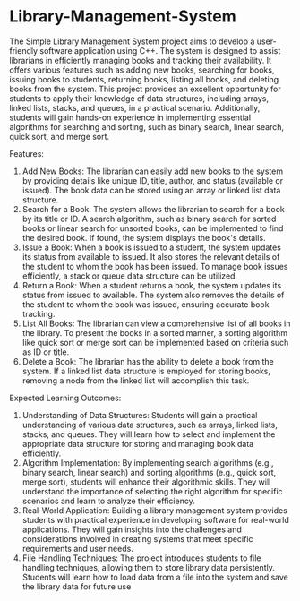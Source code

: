 # Library-Management-System
The Simple Library Management System project aims to develop a user-friendly software application
using C++. The system is designed to assist librarians in efficiently managing books and tracking their
availability. It offers various features such as adding new books, searching for books, issuing books to
students, returning books, listing all books, and deleting books from the system.
This project provides an excellent opportunity for students to apply their knowledge of data structures,
including arrays, linked lists, stacks, and queues, in a practical scenario. Additionally, students will gain 
hands-on experience in implementing essential algorithms for searching and sorting, such as binary
search, linear search, quick sort, and merge sort.

Features:
1. Add New Books:
The librarian can easily add new books to the system by providing details like unique ID, title,
author, and status (available or issued). The book data can be stored using an array or linked list data
structure.
2. Search for a Book:
The system allows the librarian to search for a book by its title or ID. A search algorithm, such as
binary search for sorted books or linear search for unsorted books, can be implemented to find the desired
book. If found, the system displays the book's details.
3. Issue a Book:
When a book is issued to a student, the system updates its status from available to issued. It also stores 
the relevant details of the student to whom the book has been issued. To manage book issues efficiently,
a stack or queue data structure can be utilized.
4. Return a Book:
When a student returns a book, the system updates its status from issued to available. The system also
removes the details of the student to whom the book was issued, ensuring accurate book tracking.
5. List All Books:
The librarian can view a comprehensive list of all books in the library. To present the books in a sorted 
manner, a sorting algorithm like quick sort or merge sort can be implemented based on criteria such as
ID or title.
6. Delete a Book:
The librarian has the ability to delete a book from the system. If a linked list data structure is employed
for storing books, removing a node from the linked list will accomplish this task.


Expected Learning Outcomes:
1. Understanding of Data Structures:
Students will gain a practical understanding of various data structures, such as arrays, linked lists,
stacks, and queues. They will learn how to select and implement the appropriate data structure for storing
and managing book data efficiently.
2. Algorithm Implementation:
By implementing search algorithms (e.g., binary search, linear search) and sorting algorithms (e.g.,
quick sort, merge sort), students will enhance their algorithmic skills. They will understand the
importance of selecting the right algorithm for specific scenarios and learn to analyze their efficiency.
3. Real-World Application:
Building a library management system provides students with practical experience in developing
software for real-world applications. They will gain insights into the challenges and considerations
involved in creating systems that meet specific requirements and user needs.
4. File Handling Techniques:
The project introduces students to file handling techniques, allowing them to store library data
persistently. Students will learn how to load data from a file into the system and save the library data
for future use
